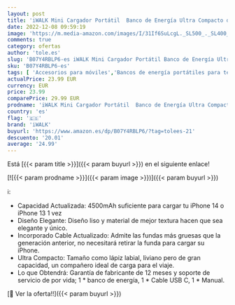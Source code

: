 ```yaml
---
layout: post
title: 'iWALK Mini Cargador Portátil  Banco de Energía Ultra Compacto de 4500 mAh  Batería Externa Pequeña y Linda Compatible con iPhone 14/14 Plus/14 Pro/14 Pro Max/13/12/11/XR/X/8/7/6 y Más'
date: 2022-12-08 09:59:19
image: 'https://m.media-amazon.com/images/I/31If6SuLcgL._SL500_._SL400_.jpg'
comments: true
category: ofertas
author: 'tole.es'
slug: 'B07Y4RBLP6-es iWALK Mini Cargador Portátil Banco de Energía Ultra...'
sku: 'B07Y4RBLP6-es'
tags: [ 'Accesorios para móviles','Bancos de energía portátiles para teléfonos móviles','Cargadores para móviles','Comunicación móvil y accesorios','Electrónica','iphone','iwalk','🇪🇸', ]
actualPrice: 23.99 EUR
currency: EUR
price: 23.99
comparePrice: 29.99 EUR
prodname: 'iWALK Mini Cargador Portátil  Banco de Energía Ultra Compacto de 4500 mAh  Batería Externa Pequeña y Linda Compatible con iPhone 14/14 Plus/14 Pro/14 Pro Max/13/12/11/XR/X/8/7/6 y Más'
country: 'es'
flag: '🇪🇸'
brand: 'iWALK'
buyurl: 'https://www.amazon.es/dp/B07Y4RBLP6/?tag=tolees-21'
descuento: '20.01'
average: '24.99'
---
```


Está [{{< param title >}}]({{< param buyurl >}}) en el siguiente enlace!

[![{{< param prodname >}}]({{< param image >}})]({{< param buyurl >}})

ℹ️:

- Capacidad Actualizada: 4500mAh suficiente para cargar tu iPhone 14 o iPhone 13 1 vez
- Diseño Elegante: Diseño liso y material de mejor textura hacen que sea elegante y único.
- Incorporado Cable Actualizado: Admite las fundas más gruesas que la generación anterior, no necesitará retirar la funda para cargar su iPhone.
- Ultra Compacto: Tamaño como lápiz labial, liviano pero de gran capacidad, un compañero ideal de carga para el viaje.
- Lo que Obtendrá: Garantía de fabricante de 12 meses y soporte de servicio de por vida; 1 * banco de energía, 1 * Cable USB C, 1 * Manual.

[🛒 Ver la oferta!!]({{< param buyurl >}})
